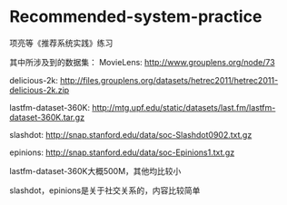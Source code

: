 # Recommended-system-practice
项亮等《推荐系统实践》练习


其中所涉及到的数据集：
MovieLens: http://www.grouplens.org/node/73

delicious-2k: http://files.grouplens.org/datasets/hetrec2011/hetrec2011-delicious-2k.zip

lastfm-dataset-360K: http://mtg.upf.edu/static/datasets/last.fm/lastfm-dataset-360K.tar.gz

slashdot: http://snap.stanford.edu/data/soc-Slashdot0902.txt.gz

epinions: http://snap.stanford.edu/data/soc-Epinions1.txt.gz

lastfm-dataset-360K大概500M，其他均比较小

slashdot，epinions是关于社交关系的，内容比较简单